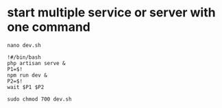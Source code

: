 # start multiple service or server with one command
```
nano dev.sh
```
```
!#/bin/bash
php artisan serve &
P1=$!
npm run dev &
P2=$!
wait $P1 $P2
```
```
sudo chmod 700 dev.sh
```